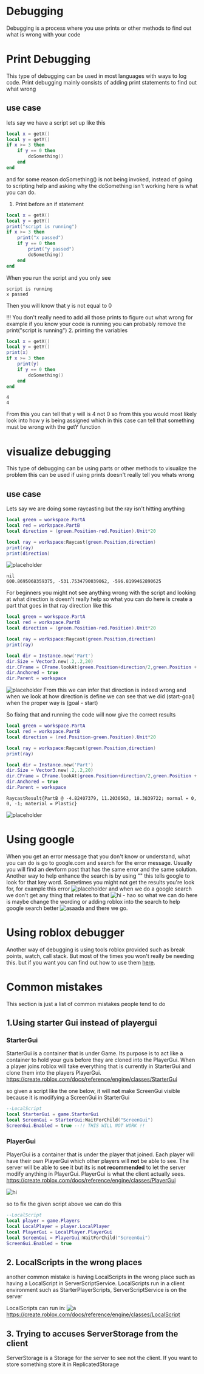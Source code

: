 # Debugging 
Debugging is a process where you use prints or other methods to find out what is wrong with your code

# Print Debugging 
This type of debugging can be used in most languages with ways to log code. Print debugging mainly consists of adding print statements to find out what wrong

## use case

lets say we have a script set up like this
```lua
local x = getX()
local y = getY()
if x >= 3 then
    if y == 0 then
        doSomething()
    end
end
```
and for some reason doSomething() is not being invoked, instead of going to scripting help and asking why the doSomething isn't working here is what you can do.

1. Print before an if statement 
```lua
local x = getX()
local y = getY()
print("script is running")
if x >= 3 then
    print("x passed")
    if y == 0 then
        print("y passed")
        doSomething()
    end
end
```
When you run the script and you only see 
```
script is running
x passed
```
Then you will know that y is not equal to 0

!!! 
    You don't really need to add all those prints to figure out what wrong for example if you know your code is running you can probably remove the print("script is running")
2. printing the variables

```lua
local x = getX()
local y = getY()
print(x)
if x >= 3 then
    print(y)
    if y == 0 then
        doSomething()
    end
end
```
```
4
4
```
From this you can tell that y will is 4 not 0 so from this you would most likely look into how y is being assigned which in this case can tell that something must be wrong with the getY function 

# visualize debugging
This type of debugging can be using parts or other methods to visualize the problem this can be used if using prints doesn't really tell you whats wrong 

## use case
Lets say we are doing some raycasting but the ray isn't hitting anything 
```lua
local green = workspace.PartA
local red = workspace.PartB
local direction = (green.Position-red.Position).Unit*20

local ray = workspace:Raycast(green.Position,direction)
print(ray)
print(direction)
```
![placeholder](https://media.discordapp.net/attachments/1097115140924645376/1143013121468940299/image.png?width=517&height=410)
```
nil
600.8695068359375, -531.7534790039062, -596.8199462890625
```

For beginners you might not see anything wrong with the script and looking at what direction is doesn't really help so what you can do here is create a part that goes in that ray direction like this

```lua
local green = workspace.PartA
local red = workspace.PartB
local direction = (green.Position-red.Position).Unit*20

local ray = workspace:Raycast(green.Position,direction)
print(ray)

local dir = Instance.new('Part')
dir.Size = Vector3.new(.2,.2,20)
dir.CFrame = CFrame.lookAt(green.Position+direction/2,green.Position + direction)
dir.Anchored = true
dir.Parent = workspace
```
![placeholder](https://media.discordapp.net/attachments/1097115140924645376/1143015453329989662/image.png?width=767&height=465)
From this we can infer that direction is indeed wrong and when we look at how direction is define we can see that we did (start-goal) when the proper way is (goal - start)

So fixing that and running the code will now give the correct results
```lua
local green = workspace.PartA
local red = workspace.PartB
local direction = (red.Position-green.Position).Unit*20

local ray = workspace:Raycast(green.Position,direction)
print(ray)

local dir = Instance.new('Part')
dir.Size = Vector3.new(.2,.2,20)
dir.CFrame = CFrame.lookAt(green.Position+direction/2,green.Position + direction)
dir.Anchored = true
dir.Parent = workspace
```
```
RaycastResult{PartB @ -4.82407379, 11.2030563, 18.3839722; normal = 0, 0, -1; material = Plastic} 
```
![placeholder](https://media.discordapp.net/attachments/1097115140924645376/1143015906289655878/image.png?width=621&height=435)

# Using google 
When you get an error message that you don't know or understand, what you can do is go to google.com and search for the error message. Usually you will find an devform post that has the same error and the same solution. Another way to help enhance the search is by using "" this tells google to look for that key word. Sometimes you might not get the results you're look for, for example this error
![placeholder](https://media.discordapp.net/attachments/1097115140924645376/1143422139744137257/image.png?width=552&height=24)
and when we do a google search we don't get any thing that relates to that
![hi - hao](https://media.discordapp.net/attachments/1097115140924645376/1143422833259724882/image.png?width=713&height=800)
so what we can do here is maybe change the wording or adding roblox into the search to help google search better
![asaada](https://media.discordapp.net/attachments/1097115140924645376/1143423095567298610/image.png?width=767&height=668)
and there we go.
# Using roblox debugger
Another way of debugging is using tools roblox provided such as break points, watch, call stack. But most of the times you won't really be needing this. but if you want you can find out how to use them [here](https://create.roblox.com/docs/studio/debugging).

# Common mistakes 
This section is just a list of common mistakes people tend to do

## 1.Using starter Gui instead of playergui
### StarterGui
StarterGui is a container that is under Game. Its purpose is to act like a container to hold your guis before they are cloned into the PlayerGui. When a player joins roblox will take everything that is currently in StarterGui and clone them into the players PlayerGui.
https://create.roblox.com/docs/reference/engine/classes/StarterGui

so given a script like the one below, it will **not** make ScreenGui visible because it is modifying a ScreenGui in StarterGui
 ```lua
 --LocalScript
local StarterGui = game.StarterGui 
local ScreenGui = StarterGui:WaitForChild("ScreenGui")
ScreenGui.Enabled = true --!! THIS WILL NOT WORK !!
 ```
### PlayerGui

PlayerGui is a container that is under the player that joined. Each player will have their own PlayerGui which other players will **not** be able to see. The server will be able to see it but its is **not recommended** to let the server modify anything in PlayerGui. PlayerGui is what the client actually sees.
https://create.roblox.com/docs/reference/engine/classes/PlayerGui

![hi](https://media.discordapp.net/attachments/1097115140924645376/1143426421381922907/image.png?width=210&height=122)

so to fix the given script above we can do this

 ```lua
 --LocalScript
local player = game.Players
local LocalPlayer = player.LocalPlayer
local PlayerGui = LocalPlayer.PlayerGui
local ScreenGui = PlayerGui:WaitForChild("ScreenGui")
ScreenGui.Enabled = true 
 ```

 ## 2. LocalScripts in the wrong places
another common mistake is having LocalScripts in the wrong place such as having a LocalScript in ServerScriptService. LocalScripts run in a client environment such as StarterPlayerScripts, ServerScriptService is on the server

LocalScripts can run in:
![a](https://media.discordapp.net/attachments/1097115140924645376/1143428730899935252/image.png?width=767&height=251)
https://create.roblox.com/docs/reference/engine/classes/LocalScript

## 3. Trying to accuses ServerStorage from the client
ServerStorage is a Storage for the server to see not the client. If you want to store something store it in ReplicatedStorage